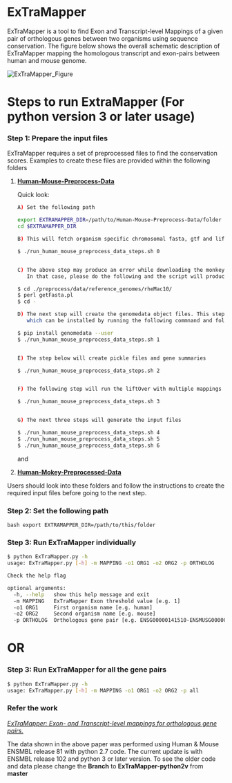 # ExTraMapper
ExTraMapper is a tool to find Exon and Transcript-level Mappings of a given pair of orthologous genes between two organisms using sequence conservation. The figure below shows the overall schematic description of ExTraMapper mapping the homologous transcript and exon-pairs between human and mouse genome. 


![ExTraMapper_Figure](https://user-images.githubusercontent.com/18036388/90572310-8b693e00-e168-11ea-9fbc-8188c2834de9.jpg)

# Steps to run ExtraMapper (For python version 3 or later usage)

### Step 1: Prepare the input files
ExTraMapper requires a set of preprocessed files to find the conservation scores. Examples to create these files are provided within the following folders
1. [__Human-Mouse-Preprocess-Data__](https://github.com/ay-lab/ExTraMapper/tree/master/Human-Mouse-Preprocess-Data) 
    
    Quick look:
   
    ```bash 
    A) Set the following path
    
    export EXTRAMAPPER_DIR=/path/to/Human-Mouse-Preprocess-Data/folder
    cd $EXTRAMAPPER_DIR

    B) This will fetch organism specific chromosomal fasta, gtf and liftOver files. 
    
    $ ./run_human_mouse_preprocess_data_steps.sh 0


    C) The above step may produce an error while downloading the monkey genome from UCSC. 
       In that case, please do the following and the script will produce the required fasta files.
    
    $ cd ./preprocess/data/reference_genomes/rheMac10/
    $ perl getFasta.pl
    $ cd -

    D) The next step will create the genomedata object files. This step requires genomedata package
       which can be installed by running the following commnand and followed by the step 1 commnad.
    
    $ pip install genomedata --user
    $ ./run_human_mouse_preprocess_data_steps.sh 1


    E) The step below will create pickle files and gene summaries
    
    $ ./run_human_mouse_preprocess_data_steps.sh 2


    F) The following step will run the liftOver with multiple mappings and also compute intersections with the other set of exons
    
    $ ./run_human_mouse_preprocess_data_steps.sh 3


    G) The next three steps will generate the input files
    
    $ ./run_human_mouse_preprocess_data_steps.sh 4
    $ ./run_human_mouse_preprocess_data_steps.sh 5
    $ ./run_human_mouse_preprocess_data_steps.sh 6
    ```
    and 
3. [__Human-Mokey-Preprocessed-Data__](https://github.com/ay-lab/ExTraMapper/tree/master/Human-Monkey-Processed-Data) 

Users should look into these folders and follow the instructions to create the required input files before going to the next step.   


### Step 2: Set the following path
```bash export EXTRAMAPPER_DIR=/path/to/this/folder```

### Step 3: Run ExTraMapper individually
```bash
$ python ExTraMapper.py -h
usage: ExTraMapper.py [-h] -m MAPPING -o1 ORG1 -o2 ORG2 -p ORTHOLOG

Check the help flag

optional arguments:
  -h, --help   show this help message and exit
  -m MAPPING   ExTraMapper Exon threshold value [e.g. 1]
  -o1 ORG1     First organism name [e.g. human]
  -o2 ORG2     Second organism name [e.g. mouse]
  -p ORTHOLOG  Orthologous gene pair [e.g. ENSG00000141510-ENSMUSG00000059552 OR all]
```

# OR

### Step 3: Run ExTraMapper for all the gene pairs
```bash
$ python ExTraMapper.py -h
usage: ExTraMapper.py [-h] -m MAPPING -o1 ORG1 -o2 ORG2 -p all
```

### Refer the work
[_ExTraMapper: Exon- and Transcript-level mappings for orthologous gene pairs._](https://www.biorxiv.org/content/10.1101/277723v1)

The data shown in the above paper was performed using Human & Mouse ENSMBL release 81 with python 2.7 code. 
The current update is with ENSMBL release 102 and python 3 or later version. To see the older code and data please
change the __Branch__ to __ExTraMapper-python2v__ from __master__
